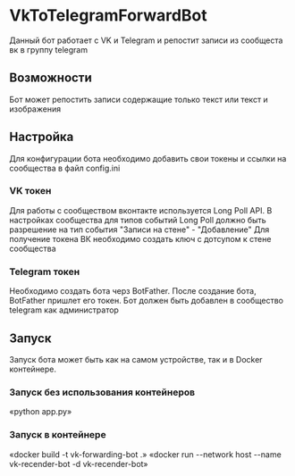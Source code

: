 # VkToTelegramForwardBot
Данный бот работает с VK и Telegram и репостит записи из сообщеста вк в группу telegram
## Возможности
Бот может репостить записи содержащие только текст или текст и изображения
## Настройка
Для конфигурации бота необходимо добавить свои токены и ссылки на сообщества в файл config.ini
### VK токен
Для работы с сообществом вконтакте используется Long Poll API. В настройках сообщества для типов событий Long Poll должно быть разрешение на тип события "Записи на стене" - "Добавление"
Для получение токена ВК необходимо создать ключ с дотсупом к стене сообщества
### Telegram токен
Необходимо создать бота черз BotFather. После создание бота, BotFather пришлет его токен. Бот должен быть добавлен в сообщество telegram как администратор
## Запуск
Запуск бота может быть как на самом устройстве, так и в Docker контейнере.
### Запуск без использования контейнеров
«python app.py»
### Запуск в контейнере
«docker build -t vk-forwarding-bot .»
«docker run --network host --name vk-recender-bot -d vk-recender-bot»
